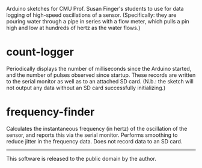 Arduino sketches for CMU Prof. Susan Finger's students to use for data logging of high-speed oscillations of a sensor. (Specifically: they are pouring water through a pipe in series with a flow meter, which pulls a pin high and low at hundreds of hertz as the water flows.)

# count-logger

Periodically displays the number of milliseconds since the Arduino started, and the number of pulses observed since startup. These records are written to the serial monitor as well as to an attached SD card. (N.b.: the sketch will not output any data without an SD card successfully initializing.)

# frequency-finder

Calculates the instantaneous frequency (in hertz) of the oscillation of the sensor, and reports this via the serial monitor. Performs smoothing to reduce jitter in the frequency data. Does not record data to an SD card.

---

This software is released to the public domain by the author.